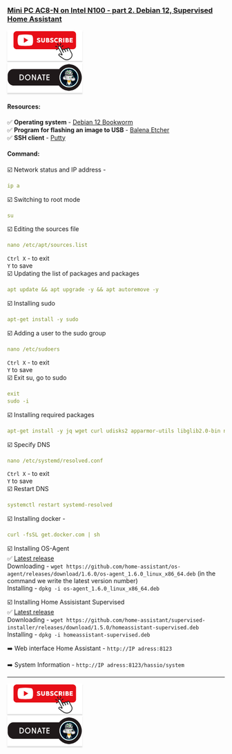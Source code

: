 ### [Mini PC AC8-N on Intel N100 - part 2. Debian 12, Supervised Home Assistant](https://youtu.be/seiqmMsx6JQ)

<a href="https://www.youtube.com/channel/UCcq9onYHbs6go3kDpfBoqhg?sub_confirmation=1" target="_blank"><img src="https://raw.githubusercontent.com/kvazis/library/master/img/subscribe.png" alt="Subscribe" style="height: 71px !important;width: 174px !important;box-shadow: 0px 3px 2px 0px rgba(190, 190, 190, 0.5) !important;-webkit-box-shadow: 0px 3px 2px 0px rgba(190, 190, 190, 0.5) !important;" ></a>     
<a href="http://kvazis.link/donate" target="_blank"><img src="https://raw.githubusercontent.com/kvazis/library/master/img/donate.png" alt="Donate" style="height: 71px !important;width: 174px !important;box-shadow: 0px 3px 2px 0px rgba(190, 190, 190, 0.5) !important;-webkit-box-shadow: 0px 3px 2px 0px rgba(190, 190, 190, 0.5) !important;" ></a>

#### Resources:    

:white_check_mark: **Operating system** - [Debian 12 Bookworm](https://cdimage.debian.org/debian-cd/current/amd64/iso-dvd/)    
:white_check_mark: **Program for flashing an image to USB** - [Balena Etcher](https://etcher.balena.io/)    
:white_check_mark: **SSH client** - [Putty](https://www.putty.org/)

#### Command:    

:ballot_box_with_check: Network status and IP address -     
```yaml
ip a
```
:ballot_box_with_check: Switching to root mode    
```yaml
su
```
:ballot_box_with_check: Editing the sources file    
```yaml
nano /etc/apt/sources.list
```
`Ctrl X` - to exit    
`Y` to save    
:ballot_box_with_check: Updating the list of packages and packages    
```yaml
apt update && apt upgrade -y && apt autoremove -y
```
:ballot_box_with_check: Installing sudo    
```yaml
apt-get install -y sudo
```
:ballot_box_with_check: Adding a user to the sudo group    
```yaml
nano /etc/sudoers
```
`Ctrl X` - to exit    
`Y` to save    
:ballot_box_with_check: Exit su, go to sudo    
```yaml
exit
sudo -i
```
:ballot_box_with_check: Installing required packages    
```yaml
apt-get install -y jq wget curl udisks2 apparmor-utils libglib2.0-bin network-manager dbus systemd-journal-remote systemd-resolved bluez nfs-common cifs-utils
```
:ballot_box_with_check: Specify DNS    
```yaml
nano /etc/systemd/resolved.conf
```
`Ctrl X` - to exit    
`Y` to save    
:ballot_box_with_check: Restart DNS    
```yaml
systemctl restart systemd-resolved
```
:ballot_box_with_check: Installing docker - 
```yaml
curl -fsSL get.docker.com | sh
```

:ballot_box_with_check: Installing OS-Agent    
:white_check_mark: [Latest release](https://github.com/home-assistant/os-agent/releases/latest)    
Downloading - `wget https://github.com/home-assistant/os-agent/releases/download/1.6.0/os-agent_1.6.0_linux_x86_64.deb` (in the command we write the latest version number)    
Installing - `dpkg -i os-agent_1.6.0_linux_x86_64.deb`    

:ballot_box_with_check: Installing Home Assisistant Supervised    
:white_check_mark: [Latest release](https://github.com/home-assistant/supervised-installer/releases)    
Downloading - `wget https://github.com/home-assistant/supervised-installer/releases/download/1.5.0/homeassistant-supervised.deb`    
Installing - `dpkg -i homeassistant-supervised.deb`    

:arrow_right: Web interface Home Assistant - `http://IP adress:8123`    

:arrow_right: System Information - `http://IP adress:8123/hassio/system`    

____
<a href="https://www.youtube.com/channel/UCcq9onYHbs6go3kDpfBoqhg?sub_confirmation=1" target="_blank"><img src="https://raw.githubusercontent.com/kvazis/library/master/img/subscribe.png" alt="Subscribe" style="height: 71px !important;width: 174px !important;box-shadow: 0px 3px 2px 0px rgba(190, 190, 190, 0.5) !important;-webkit-box-shadow: 0px 3px 2px 0px rgba(190, 190, 190, 0.5) !important;" ></a>     
<a href="http://kvazis.link/donate" target="_blank"><img src="https://raw.githubusercontent.com/kvazis/library/master/img/donate.png" alt="Donate" style="height: 71px !important;width: 174px !important;box-shadow: 0px 3px 2px 0px rgba(190, 190, 190, 0.5) !important;-webkit-box-shadow: 0px 3px 2px 0px rgba(190, 190, 190, 0.5) !important;" ></a>

